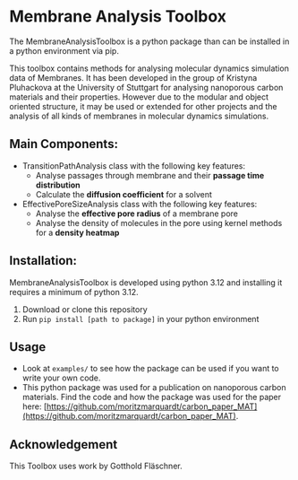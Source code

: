 # Membrane Analysis Toolbox

The MembraneAnalysisToolbox is a python package than can be installed in a python environment via pip.

This toolbox contains methods for analysing molecular dynamics simulation data of Membranes.
It has been developed in the group of Kristyna Pluhackova at the University of Stuttgart for analysing nanoporous carbon materials and their properties. However due to the modular and object oriented structure, it may be used or extended for other projects and the analysis of all kinds of membranes in molecular dynamics simulations.

## Main Components:
- TransitionPathAnalysis class with the following key features:
    - Analyse passages through membrane and their **passage time distribution**
    - Calculate the **diffusion coefficient** for a solvent
- EffectivePoreSizeAnalysis class with the following key features:
    - Analyse the **effective pore radius** of a membrane pore
    - Analyse the density of molecules in the pore using kernel methods for a **density heatmap**


## Installation:
MembraneAnalysisToolbox is developed using python 3.12 and installing it requires a minimum of python 3.12.

1) Download or clone this repository
2) Run `pip install [path to package]` in your python environment

## Usage
- Look at `examples/` to see how the package can be used if you want to write your own code. 
- This python package was used for a publication on nanoporous carbon materials. Find the code and how the package was used for the paper here: [https://github.com/moritzmarquardt/carbon_paper_MAT](https://github.com/moritzmarquardt/carbon_paper_MAT). 

## Acknowledgement
This Toolbox uses work by Gotthold Fläschner.